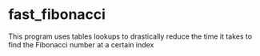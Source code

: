 # fast_fibonacci
This program uses tables lookups to drastically reduce the time it takes to find the Fibonacci number at a certain index
